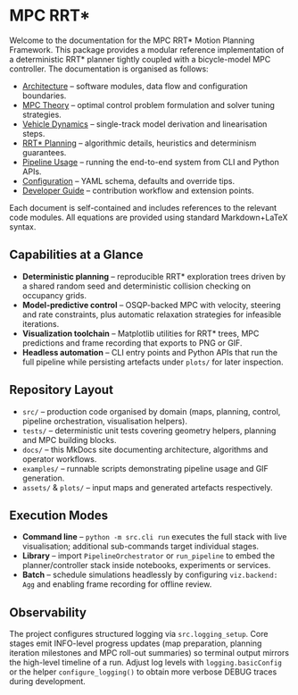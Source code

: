 # MPC RRT*

Welcome to the documentation for the MPC RRT* Motion Planning Framework. This
package provides a modular reference implementation of a deterministic RRT*
planner tightly coupled with a bicycle-model MPC controller. The documentation
is organised as follows:

- [Architecture](architecture.md) – software modules, data flow and
  configuration boundaries.
- [MPC Theory](mpc_theory.md) – optimal control problem formulation and solver
tuning strategies.
- [Vehicle Dynamics](vehicle_dynamics.md) – single-track model derivation and
  linearisation steps.
- [RRT* Planning](planning_rrt_star.md) – algorithmic details, heuristics and
  determinism guarantees.
- [Pipeline Usage](usage_pipeline.md) – running the end-to-end system from CLI
  and Python APIs.
- [Configuration](configuration.md) – YAML schema, defaults and override tips.
- [Developer Guide](developer_guide.md) – contribution workflow and extension points.

Each document is self-contained and includes references to the relevant code
modules. All equations are provided using standard Markdown+LaTeX syntax.

## Capabilities at a Glance

- **Deterministic planning** – reproducible RRT* exploration trees driven by a
  shared random seed and deterministic collision checking on occupancy grids.
- **Model-predictive control** – OSQP-backed MPC with velocity, steering and
  rate constraints, plus automatic relaxation strategies for infeasible
  iterations.
- **Visualization toolchain** – Matplotlib utilities for RRT* trees, MPC
  predictions and frame recording that exports to PNG or GIF.
- **Headless automation** – CLI entry points and Python APIs that run the full
  pipeline while persisting artefacts under `plots/` for later inspection.

## Repository Layout

- `src/` – production code organised by domain (maps, planning, control,
  pipeline orchestration, visualisation helpers).
- `tests/` – deterministic unit tests covering geometry helpers, planning and
  MPC building blocks.
- `docs/` – this MkDocs site documenting architecture, algorithms and operator
  workflows.
- `examples/` – runnable scripts demonstrating pipeline usage and GIF
  generation.
- `assets/` & `plots/` – input maps and generated artefacts respectively.

## Execution Modes

- **Command line** – `python -m src.cli run` executes the full stack with live
  visualisation; additional sub-commands target individual stages.
- **Library** – import `PipelineOrchestrator` or `run_pipeline` to embed the
  planner/controller stack inside notebooks, experiments or services.
- **Batch** – schedule simulations headlessly by configuring `viz.backend: Agg`
  and enabling frame recording for offline review.

## Observability

The project configures structured logging via `src.logging_setup`. Core stages
emit INFO-level progress updates (map preparation, planning iteration milestones
and MPC roll-out summaries) so terminal output mirrors the high-level timeline
of a run. Adjust log levels with `logging.basicConfig` or the helper
`configure_logging()` to obtain more verbose DEBUG traces during development.
